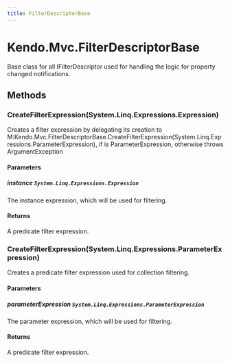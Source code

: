 ```yaml
---
title: FilterDescriptorBase
---
```


# Kendo.Mvc.FilterDescriptorBase
Base class for all IFilterDescriptor used for 
            handling the logic for property changed notifications.




## Methods


### CreateFilterExpression(System.Linq.Expressions.Expression)
Creates a filter expression by delegating its creation to 
            M:Kendo.Mvc.FilterDescriptorBase.CreateFilterExpression(System.Linq.Expressions.ParameterExpression), if 
             is ParameterExpression, otherwise throws ArgumentException


#### Parameters

##### instance `System.Linq.Expressions.Expression`
The instance expression, which will be used for filtering.



#### Returns
A predicate filter expression.



### CreateFilterExpression(System.Linq.Expressions.ParameterExpression)
Creates a predicate filter expression used for collection filtering.


#### Parameters

##### parameterExpression `System.Linq.Expressions.ParameterExpression`
The parameter expression, which will be used for filtering.



#### Returns
A predicate filter expression.




